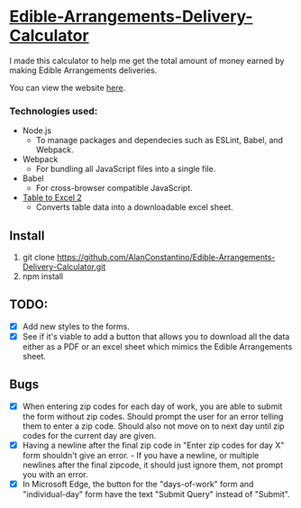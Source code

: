 # [Edible-Arrangements-Delivery-Calculator](https://ea.alanjc.com/)

I made this calculator to help me get the total amount of money earned by making Edible Arrangements deliveries.

You can view the website [here](https://ea.alanjc.com/).

### Technologies used:
- Node.js
  - To manage packages and dependecies such as ESLint, Babel, and Webpack.
- Webpack
  - For bundling all JavaScript files into a single file.
- Babel
  - For cross-browser compatible JavaScript.
- [Table to Excel 2](https://github.com/linways/table-to-excel)
  - Converts table data into a downloadable excel sheet.

## Install
1. git clone https://github.com/AlanConstantino/Edible-Arrangements-Delivery-Calculator.git
2. npm install

## TODO:
- [x] Add new styles to the forms.
- [x] See if it's viable to add a button that allows you to download all the data either as a PDF or an excel sheet which mimics the Edible Arrangements sheet.

## Bugs
- [x] When entering zip codes for each day of work, you are able to submit the form without zip codes. Should prompt the user for an error telling them to enter a zip code. Should also not move on to next day until zip codes for the current day are given.
- [x] Having a newline after the final zip code in "Enter zip codes for day X" form shouldn't give an error.
      - If you have a newline, or multiple newlines after the final zipcode, it should just ignore them, not prompt you with an error.
- [x] In Microsoft Edge, the button for the "days-of-work" form and "individual-day" form have the text "Submit Query" instead of "Submit".
